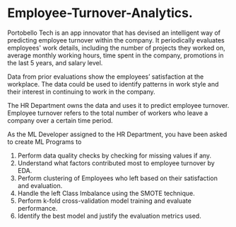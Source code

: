 # Employee-Turnover-Analytics.
Portobello Tech is an app innovator that has devised an intelligent way of predicting employee turnover within the company. It periodically evaluates employees' work details, including the number of projects they worked on, average monthly working hours, time spent in the company, promotions in the last 5 years, and salary level.

Data from prior evaluations show the employees’ satisfaction at the workplace.  The data could be used to identify patterns in work style and their interest in continuing to work in the company. 

The HR Department owns the data and uses it to predict employee turnover. Employee turnover refers to the total number of workers who leave a company over a certain time period.


As the ML Developer assigned to the HR Department, you have been asked to create ML Programs to
1.    Perform data quality checks by checking for missing values if any.
2.    Understand what factors contributed most to employee turnover by EDA.
3.    Perform clustering of Employees who left based on their satisfaction and evaluation.
4.    Handle the left Class Imbalance using the SMOTE technique.
5.    Perform k-fold cross-validation model training and evaluate performance. 
6.    Identify the best model and justify the evaluation metrics used. 
